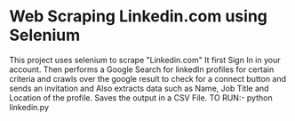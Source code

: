 # Web Scraping Linkedin.com using Selenium
This project uses selenium to scrape "Linkedin.com" It first Sign In in your account.
Then performs a Google Search for linkedIn profiles for certain criteria and crawls over the google result to check for a connect button and sends an invitation and Also extracts data such as Name, Job Title and Location of the profile.
Saves the output in a CSV File. 
TO RUN:- python linkedin.py

